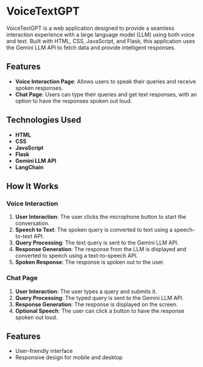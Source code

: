 # VoiceTextGPT

VoiceTextGPT is a web application designed to provide a seamless interaction experience with a large language model (LLM) using both voice and text. Built with HTML, CSS, JavaScript, and Flask, this application uses the Gemini LLM API to fetch data and provide intelligent responses.

## Features

- **Voice Interaction Page**: Allows users to speak their queries and receive spoken responses.
- **Chat Page**: Users can type their queries and get text responses, with an option to have the responses spoken out loud.

## Technologies Used

- **HTML**
- **CSS**
- **JavaScript**
- **Flask**
- **Gemini LLM API**
- **LangChain**

## How It Works

### Voice Interaction

1. **User Interaction**: The user clicks the microphone button to start the conversation.
2. **Speech to Text**: The spoken query is converted to text using a speech-to-text API.
3. **Query Processing**: The text query is sent to the Gemini LLM API.
4. **Response Generation**: The response from the LLM is displayed and converted to speech using a text-to-speech API.
5. **Spoken Response**: The response is spoken out to the user.

### Chat Page

1. **User Interaction**: The user types a query and submits it.
2. **Query Processing**: The typed query is sent to the Gemini LLM API.
3. **Response Generation**: The response is displayed on the screen.
4. **Optional Speech**: The user can click a button to have the response spoken out loud.

## Features


- User-friendly interface
- Responsive design for mobile and desktop

